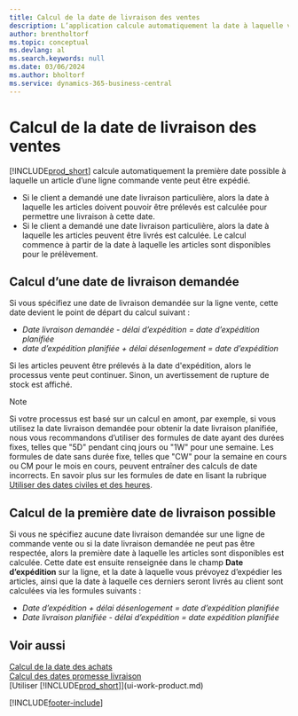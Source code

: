 ```yaml
---
title: Calcul de la date de livraison des ventes
description: L’application calcule automatiquement la date à laquelle vous devez commander un article pour l’avoir en stock à une certaine date et disponible pour prélèvement.
author: brentholtorf
ms.topic: conceptual
ms.devlang: al
ms.search.keywords: null
ms.date: 03/06/2024
ms.author: bholtorf
ms.service: dynamics-365-business-central
---
```

# Calcul de la date de livraison des ventes

[!INCLUDE[prod_short](includes/prod_short.md)] calcule automatiquement la première date possible à laquelle un article d’une ligne commande vente peut être expédié.

* Si le client a demandé une date livraison particulière, alors la date à laquelle les articles doivent pouvoir être prélevés est calculée pour permettre une livraison à cette date.
* Si le client a demandé une date livraison particulière, alors la date à laquelle les articles peuvent être livrés est calculée. Le calcul commence à partir de la date à laquelle les articles sont disponibles pour le prélèvement.

## Calcul d’une date de livraison demandée

Si vous spécifiez une date de livraison demandée sur la ligne vente, cette date devient le point de départ du calcul suivant :

- *Date livraison demandée - délai d’expédition = date d’expédition planifiée*
- *date d’expédition planifiée + délai désenlogement = date d’expédition*

Si les articles peuvent être prélevés à la date d'expédition, alors le processus vente peut continuer. Sinon, un avertissement de rupture de stock est affiché.

> [!NOTE]
> Si votre processus est basé sur un calcul en amont, par exemple, si vous utilisez la date livraison demandée pour obtenir la date livraison planifiée, nous vous recommandons d’utiliser des formules de date ayant des durées fixes, telles que "5D" pendant cinq jours ou "1W" pour une semaine. Les formules de date sans durée fixe, telles que "CW" pour la semaine en cours ou CM pour le mois en cours, peuvent entraîner des calculs de date incorrects. En savoir plus sur les formules de date en lisant la rubrique [Utiliser des dates civiles et des heures](ui-enter-date-ranges.md).

## Calcul de la première date de livraison possible

Si vous ne spécifiez aucune date livraison demandée sur une ligne de commande vente ou si la date livraison demandée ne peut pas être respectée, alors la première date à laquelle les articles sont disponibles est calculée. Cette date est ensuite renseignée dans le champ **Date d’expédition** sur la ligne, et la date à laquelle vous prévoyez d’expédier les articles, ainsi que la date à laquelle ces derniers seront livrés au client sont calculées via les formules suivants :

- *Date d’expédition + délai désenlogement = date d’expédition planifiée*
- *Date livraison planifiée - délai d’expédition = date expédition planifiée*

## Voir aussi

[Calcul de la date des achats](purchasing-date-calculation-for-purchases.md)  
[Calcul des dates promesse livraison](sales-how-to-calculate-order-promising-dates.md)  
[Utiliser [!INCLUDE[prod_short](includes/prod_short.md)]](ui-work-product.md)  

[!INCLUDE[footer-include](includes/footer-banner.md)]
